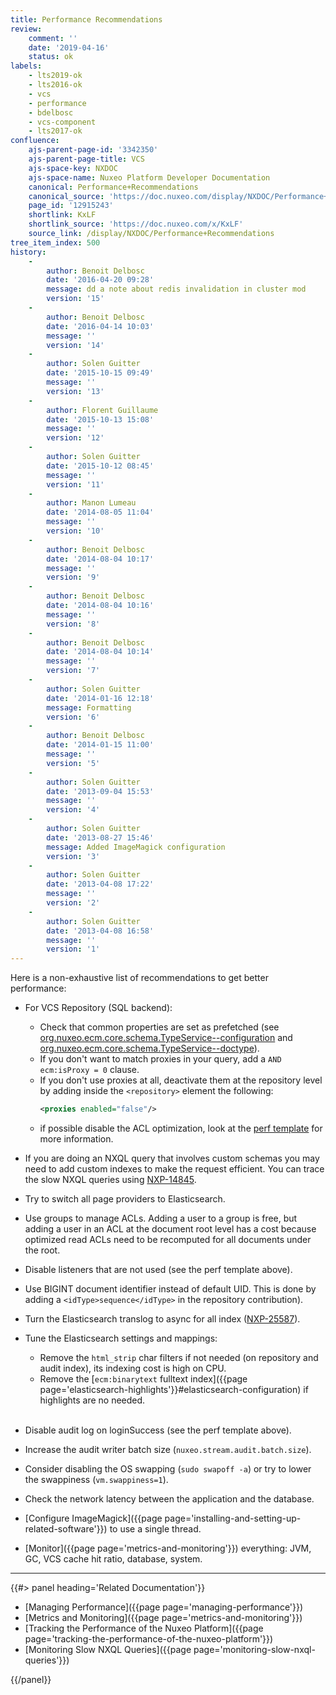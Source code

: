 ```yaml
---
title: Performance Recommendations
review:
    comment: ''
    date: '2019-04-16'
    status: ok
labels:
    - lts2019-ok
    - lts2016-ok
    - vcs
    - performance
    - bdelbosc
    - vcs-component
    - lts2017-ok
confluence:
    ajs-parent-page-id: '3342350'
    ajs-parent-page-title: VCS
    ajs-space-key: NXDOC
    ajs-space-name: Nuxeo Platform Developer Documentation
    canonical: Performance+Recommendations
    canonical_source: 'https://doc.nuxeo.com/display/NXDOC/Performance+Recommendations'
    page_id: '12915243'
    shortlink: KxLF
    shortlink_source: 'https://doc.nuxeo.com/x/KxLF'
    source_link: /display/NXDOC/Performance+Recommendations
tree_item_index: 500
history:
    -
        author: Benoit Delbosc
        date: '2016-04-20 09:28'
        message: dd a note about redis invalidation in cluster mod
        version: '15'
    -
        author: Benoit Delbosc
        date: '2016-04-14 10:03'
        message: ''
        version: '14'
    -
        author: Solen Guitter
        date: '2015-10-15 09:49'
        message: ''
        version: '13'
    -
        author: Florent Guillaume
        date: '2015-10-13 15:08'
        message: ''
        version: '12'
    -
        author: Solen Guitter
        date: '2015-10-12 08:45'
        message: ''
        version: '11'
    -
        author: Manon Lumeau
        date: '2014-08-05 11:04'
        message: ''
        version: '10'
    -
        author: Benoit Delbosc
        date: '2014-08-04 10:17'
        message: ''
        version: '9'
    -
        author: Benoit Delbosc
        date: '2014-08-04 10:16'
        message: ''
        version: '8'
    -
        author: Benoit Delbosc
        date: '2014-08-04 10:14'
        message: ''
        version: '7'
    -
        author: Solen Guitter
        date: '2014-01-16 12:18'
        message: Formatting
        version: '6'
    -
        author: Benoit Delbosc
        date: '2014-01-15 11:00'
        message: ''
        version: '5'
    -
        author: Solen Guitter
        date: '2013-09-04 15:53'
        message: ''
        version: '4'
    -
        author: Solen Guitter
        date: '2013-08-27 15:46'
        message: Added ImageMagick configuration
        version: '3'
    -
        author: Solen Guitter
        date: '2013-04-08 17:22'
        message: ''
        version: '2'
    -
        author: Solen Guitter
        date: '2013-04-08 16:58'
        message: ''
        version: '1'
---
```


Here is a non-exhaustive list of recommendations to get better performance:

- For VCS Repository (SQL backend):
  - Check that common properties are set as prefetched (see [org.nuxeo.ecm.core.schema.TypeService--configuration](http://explorer.nuxeo.com/nuxeo/site/distribution/latest/viewExtensionPoint/org.nuxeo.ecm.core.schema.TypeService--configuration) and [org.nuxeo.ecm.core.schema.TypeService--doctype](http://explorer.nuxeo.com/nuxeo/site/distribution/latest/viewExtensionPoint/org.nuxeo.ecm.core.schema.TypeService--doctype)).
  - If you don't want to match proxies in your query, add a `AND ecm:isProxy = 0` clause.
  - If you don't use proxies at all, deactivate them at the repository level by adding inside the `<repository>` element the following:
    ```xml
    <proxies enabled="false"/>
    ```
  - if possible disable the ACL optimization, look at the [perf template](https://github.com/nuxeo/nuxeo/tree/master/server/nuxeo-nxr-server/src/main/resources/templates/perf) for more information.


- If you are doing an NXQL query that involves custom schemas you may need to add custom indexes to make the request efficient. You can trace the slow NXQL queries using [NXP-14845](https://jira.nuxeo.com/browse/NXP-14845).


- Try to switch all page providers to Elasticsearch.


- Use groups to manage ACLs. Adding a user to a group is free, but adding a user in an ACL at the document root level has a cost because optimized read ACLs need to be recomputed for all documents under the root.


- Disable listeners that are not used (see the perf template above).


- Use BIGINT document identifier instead of default UID. This is done by adding a `<idType>sequence</idType>` in the repository contribution).


- Turn the Elasticsearch translog to async for all index ([NXP-25587](https://jira.nuxeo.com/browse/NXP-25587)).

- Tune the Elasticsearch settings and mappings:
  - Remove the `html_strip` char filters if not needed (on repository and audit index), its indexing cost is high on CPU.
  - Remove the [`ecm:binarytext` fulltext index]({{page page='elasticsearch-highlights'}}#elasticsearch-configuration) if highlights are no needed.</br>
&nbsp;
- Disable audit log on loginSuccess (see the perf template above).


- Increase the audit writer batch size (`nuxeo.stream.audit.batch.size`).


- Consider disabling the OS swapping (`sudo swapoff -a`) or try to lower the swappiness (`vm.swappiness=1`).


- Check the network latency between the application and the database.


- [Configure ImageMagick]({{page page='installing-and-setting-up-related-software'}}) to use a single thread.


- [Monitor]({{page page='metrics-and-monitoring'}}) everything: JVM, GC, VCS cache hit ratio, database, system.

* * *

<div class="row" data-equalizer data-equalize-on="medium"><div class="column medium-6">{{#> panel heading='Related Documentation'}}

- [Managing Performance]({{page page='managing-performance'}})
- [Metrics and Monitoring]({{page page='metrics-and-monitoring'}})
- [Tracking the Performance of the Nuxeo Platform]({{page page='tracking-the-performance-of-the-nuxeo-platform'}})
- [Monitoring Slow NXQL Queries]({{page page='monitoring-slow-nxql-queries'}})

{{/panel}}</div><div class="column medium-6">

</div></div>
